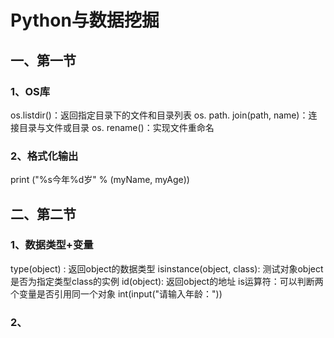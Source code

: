 # Python与数据挖掘

## 一、第一节

### 1、OS库

os.listdir()：返回指定目录下的文件和目录列表
os. path. join(path, name)：连接目录与文件或目录
os. rename()：实现文件重命名

### 2、格式化输出

print ("%s今年%d岁" % (myName, myAge))

## 二、第二节

### 1、数据类型+变量

type(object) : 返回object的数据类型
isinstance(object, class): 测试对象object是否为指定类型class的实例
id(object): 返回object的地址
is运算符：可以判断两个变量是否引用同一个对象
int(input("请输入年龄："))

### 2、

